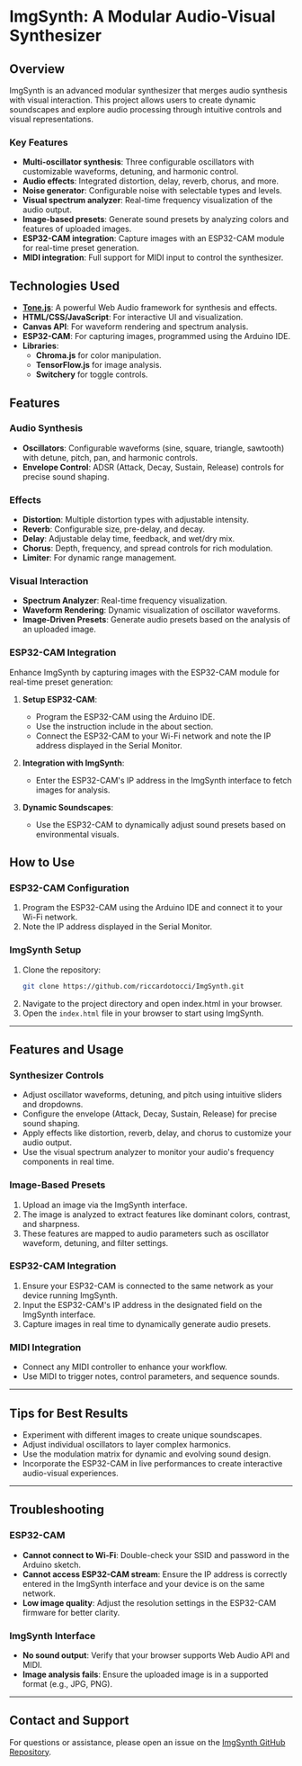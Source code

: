 # ImgSynth: A Modular Audio-Visual Synthesizer

## Overview
ImgSynth is an advanced modular synthesizer that merges audio synthesis with visual interaction. This project allows users to create dynamic soundscapes and explore audio processing through intuitive controls and visual representations.

### Key Features
- **Multi-oscillator synthesis**: Three configurable oscillators with customizable waveforms, detuning, and harmonic control.
- **Audio effects**: Integrated distortion, delay, reverb, chorus, and more.
- **Noise generator**: Configurable noise with selectable types and levels.
- **Visual spectrum analyzer**: Real-time frequency visualization of the audio output.
- **Image-based presets**: Generate sound presets by analyzing colors and features of uploaded images.
- **ESP32-CAM integration**: Capture images with an ESP32-CAM module for real-time preset generation.
- **MIDI integration**: Full support for MIDI input to control the synthesizer.

## Technologies Used
- **[Tone.js](https://tonejs.github.io/)**: A powerful Web Audio framework for synthesis and effects.
- **HTML/CSS/JavaScript**: For interactive UI and visualization.
- **Canvas API**: For waveform rendering and spectrum analysis.
- **ESP32-CAM**: For capturing images, programmed using the Arduino IDE.
- **Libraries**:
  - **Chroma.js** for color manipulation.
  - **TensorFlow.js** for image analysis.
  - **Switchery** for toggle controls.

## Features

### Audio Synthesis
- **Oscillators**: Configurable waveforms (sine, square, triangle, sawtooth) with detune, pitch, pan, and harmonic controls.
- **Envelope Control**: ADSR (Attack, Decay, Sustain, Release) controls for precise sound shaping.

### Effects
- **Distortion**: Multiple distortion types with adjustable intensity.
- **Reverb**: Configurable size, pre-delay, and decay.
- **Delay**: Adjustable delay time, feedback, and wet/dry mix.
- **Chorus**: Depth, frequency, and spread controls for rich modulation.
- **Limiter**: For dynamic range management.

### Visual Interaction
- **Spectrum Analyzer**: Real-time frequency visualization.
- **Waveform Rendering**: Dynamic visualization of oscillator waveforms.
- **Image-Driven Presets**: Generate audio presets based on the analysis of an uploaded image.

### ESP32-CAM Integration
Enhance ImgSynth by capturing images with the ESP32-CAM module for real-time preset generation:

1. **Setup ESP32-CAM**:
   - Program the ESP32-CAM using the Arduino IDE.
   - Use the instruction include in the about section.
   - Connect the ESP32-CAM to your Wi-Fi network and note the IP address displayed in the Serial Monitor.

2. **Integration with ImgSynth**:
   - Enter the ESP32-CAM's IP address in the ImgSynth interface to fetch images for analysis.

3. **Dynamic Soundscapes**:
   - Use the ESP32-CAM to dynamically adjust sound presets based on environmental visuals.

## How to Use

### ESP32-CAM Configuration
1. Program the ESP32-CAM using the Arduino IDE and connect it to your Wi-Fi network.
2. Note the IP address displayed in the Serial Monitor.

### ImgSynth Setup
1. Clone the repository:
   ```bash
   git clone https://github.com/riccardotocci/ImgSynth.git
2. Navigate to the project directory and open index.html in your browser.
3. Open the `index.html` file in your browser to start using ImgSynth.

---

## Features and Usage

### Synthesizer Controls
- Adjust oscillator waveforms, detuning, and pitch using intuitive sliders and dropdowns.
- Configure the envelope (Attack, Decay, Sustain, Release) for precise sound shaping.
- Apply effects like distortion, reverb, delay, and chorus to customize your audio output.
- Use the visual spectrum analyzer to monitor your audio's frequency components in real time.

### Image-Based Presets
1. Upload an image via the ImgSynth interface.
2. The image is analyzed to extract features like dominant colors, contrast, and sharpness.
3. These features are mapped to audio parameters such as oscillator waveform, detuning, and filter settings.

### ESP32-CAM Integration
1. Ensure your ESP32-CAM is connected to the same network as your device running ImgSynth.
2. Input the ESP32-CAM's IP address in the designated field on the ImgSynth interface.
3. Capture images in real time to dynamically generate audio presets.

### MIDI Integration
- Connect any MIDI controller to enhance your workflow.
- Use MIDI to trigger notes, control parameters, and sequence sounds.

---

## Tips for Best Results
- Experiment with different images to create unique soundscapes.
- Adjust individual oscillators to layer complex harmonics.
- Use the modulation matrix for dynamic and evolving sound design.
- Incorporate the ESP32-CAM in live performances to create interactive audio-visual experiences.

---

## Troubleshooting
### ESP32-CAM
- **Cannot connect to Wi-Fi**: Double-check your SSID and password in the Arduino sketch.
- **Cannot access ESP32-CAM stream**: Ensure the IP address is correctly entered in the ImgSynth interface and your device is on the same network.
- **Low image quality**: Adjust the resolution settings in the ESP32-CAM firmware for better clarity.

### ImgSynth Interface
- **No sound output**: Verify that your browser supports Web Audio API and MIDI.
- **Image analysis fails**: Ensure the uploaded image is in a supported format (e.g., JPG, PNG).

---

## Contact and Support
For questions or assistance, please open an issue on the [ImgSynth GitHub Repository](https://github.com/riccardotocci/ImgSynth/issues).


